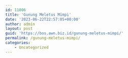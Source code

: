 ```yaml
---
id: 11006
title: 'Gunung Meletus Mimpi'
date: '2023-06-22T22:57:05+00:00'
author: admin
layout: post
guid: 'https://bos.awn.biz.id/gunung-meletus-mimpi/'
permalink: /gunung-meletus-mimpi/
categories:
    - Uncategorized
---
```


